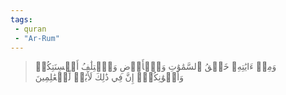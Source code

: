 ```yaml
---
tags: 
 - quran 
 - "Ar-Rum"
---
```


> وَمِنۡ ءَايَٰتِهِۦ خَلۡقُ ٱلسَّمَٰوَٰتِ وَٱلۡأَرۡضِ وَٱخۡتِلَٰفُ أَلۡسِنَتِكُمۡ وَأَلۡوَٰنِكُمۡۚ إِنَّ فِي ذَٰلِكَ لَأٓيَٰتٖ لِّلۡعَٰلِمِينَ
